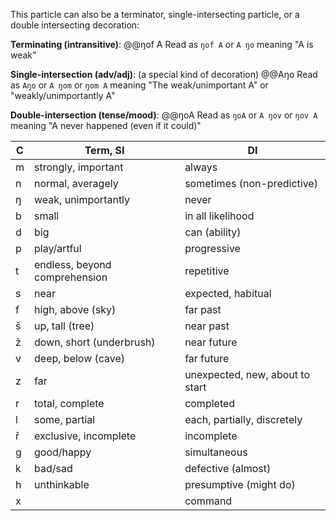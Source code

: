 This particle can also be a terminator, single-intersecting particle, or a double intersecting decoration:

**Terminating (intransitive)**:
@@ŋof A
Read as `ŋof A` or `A ŋo` meaning "A is weak"

**Single-intersection (adv/adj)**: (a special kind of decoration)
@@Aŋo
Read as `Aŋo` or `A ŋom` or `ŋom A` meaning "The weak/unimportant A" or "weakly/unimportantly A"

**Double-intersection (tense/mood)**:
@@ŋoA
Read as `ŋoA` or `A ŋov` or `ŋov A` meaning "A never happened (even if it could)"

| C   | Term, SI                      | DI                              |
| --- | ----------------------------- | ------------------------------- |
| m   | strongly, important           | always                          |
| n   | normal, averagely             | sometimes (non-predictive)      |
| ŋ   | weak, unimportantly           | never                           |
| b   | small                         | in all likelihood               |
| d   | big                           | can (ability)                   |
| p   | play/artful                   | progressive                     |
| t   | endless, beyond comprehension | repetitive                      |
| s   | near                          | expected, habitual              |
| f   | high, above (sky)             | far past                        |
| š   | up, tall (tree)               | near past                       |
| ž   | down, short (underbrush)      | near future                     |
| v   | deep, below (cave)            | far future                      |
| z   | far                           | unexpected, new, about to start |
| r   | total, complete               | completed                       |
| l   | some, partial                 | each, partially, discretely     |
| ř   | exclusive, incomplete         | incomplete                      |
| g   | good/happy                    | simultaneous                    |
| k   | bad/sad                       | defective (almost)              |
| h   | unthinkable                   | presumptive (might do)          |
| x   |                               | command                         |
